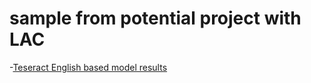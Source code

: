 # sample from potential project with LAC
-[Teseract English based model results](Run_sample_on_Teseract.ipynb)
